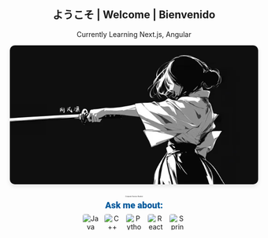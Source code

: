 <div align="center">
  <h2>ようこそ | Welcome | Bienvenido</h2>
  <p>Currently Learning Next.js, Angular</p>
  <img src="https://github.com/NingJjwo/NingJjwo/blob/main/backgroundl.png" 
       alt="Profile Background" 
       style="width: 100%; 
              max-width: 1200px; 
              height: auto; 
              min-height: 200px; 
              max-height: 500px; 
              object-fit: cover; 
              object-position: center; 
              border-radius: 10px; 
              box-shadow: 0 4px 8px rgba(0,0,0,0.1);">
  <br><br>
</div>
<p align="center" style="font-size: 20%;"><em>Computer Science Student</em></p>
<p align="center" style="font-size: 18px; font-weight: 900; color: #00599C; font-family: 'Roboto', Arial, sans-serif; margin-top: 5px; margin-bottom: 8px;">
  Ask me about:
</p>
<p align="center" style="display: flex; justify-content: center; align-items: center; gap: 12px; margin-top: 0;">
  <img src="https://cdn.jsdelivr.net/npm/devicon@2.15.1/icons/java/java-original.svg" alt="Java" style="width: 32px; height: 32px; border-radius: 4px; transition: transform 0.2s;" onmouseover="this.style.transform='scale(1.1)'" onmouseout="this.style.transform='scale(1)'">
  <img src="[https://cdn.jsdelivr.net/npm/simple-icons@v9/icons/cplusplus.svg](https://w7.pngwing.com/pngs/646/751/png-transparent-the-c-programming-language-computer-programming-programmer-others-blue-class-logo.png)" alt="C++" style="width: 32px; height: 32px; border-radius: 4px; transition: transform 0.2s;" onmouseover="this.style.transform='scale(1.1)'" onmouseout="this.style.transform='scale(1)'">
  <img src="https://cdn.jsdelivr.net/npm/devicon@2.15.1/icons/python/python-original.svg" alt="Python" style="width: 32px; height: 32px; border-radius: 4px; transition: transform 0.2s;" onmouseover="this.style.transform='scale(1.1)'" onmouseout="this.style.transform='scale(1)'">
  <img src="https://cdn.jsdelivr.net/npm/devicon@2.15.1/icons/react/react-original.svg" alt="React" style="width: 32px; height: 32px; border-radius: 4px; transition: transform 0.2s;" onmouseover="this.style.transform='scale(1.1)'" onmouseout="this.style.transform='scale(1)'">
  <img src="https://cdn.jsdelivr.net/npm/devicon@2.15.1/icons/spring/spring-original.svg" alt="Spring Boot" style="width: 32px; height: 32px; border-radius: 4px; transition: transform 0.2s;" onmouseover="this.style.transform='scale(1.1)'" onmouseout="this.style.transform='scale(1)'">
</p>

